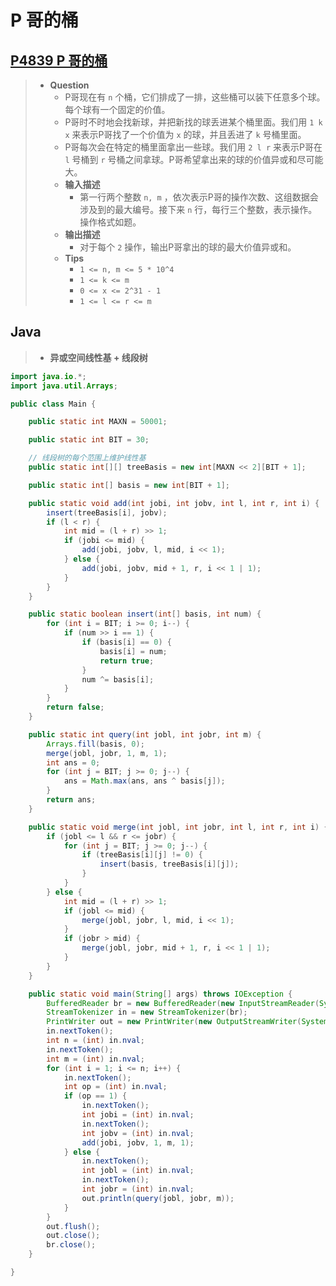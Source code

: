 # P 哥的桶

## [P4839 P 哥的桶](https://www.luogu.com.cn/problem/P4839)

> - **Question**
>   - P哥现在有 `n` 个桶，它们排成了一排，这些桶可以装下任意多个球。每个球有一个固定的价值。
>   - P哥时不时地会找新球，并把新找的球丢进某个桶里面。我们用 `1 k x` 来表示P哥找了一个价值为 `x` 的球，并且丢进了 `k` 号桶里面。
>   - P哥每次会在特定的桶里面拿出一些球。我们用 `2 l r` 来表示P哥在 `l` 号桶到 `r` 号桶之间拿球。P哥希望拿出来的球的价值异或和尽可能大。
>   - **输入描述**
>     - 第一行两个整数 `n, m` ，依次表示P哥的操作次数、这组数据会涉及到的最大编号。接下来 `n` 行，每行三个整数，表示操作。操作格式如题。
>   - **输出描述**
>     - 对于每个 `2` 操作，输出P哥拿出的球的最大价值异或和。
>   - **Tips**
>     - `1 <= n, m <= 5 * 10^4`
>     - `1 <= k <= m`
>     - `0 <= x <= 2^31 - 1`
>     - `1 <= l <= r <= m`

## Java

> - **异或空间线性基 + 线段树**

```java
import java.io.*;
import java.util.Arrays;

public class Main {

    public static int MAXN = 50001;

    public static int BIT = 30;

    // 线段树的每个范围上维护线性基
    public static int[][] treeBasis = new int[MAXN << 2][BIT + 1];

    public static int[] basis = new int[BIT + 1];

    public static void add(int jobi, int jobv, int l, int r, int i) {
        insert(treeBasis[i], jobv);
        if (l < r) {
            int mid = (l + r) >> 1;
            if (jobi <= mid) {
                add(jobi, jobv, l, mid, i << 1);
            } else {
                add(jobi, jobv, mid + 1, r, i << 1 | 1);
            }
        }
    }

    public static boolean insert(int[] basis, int num) {
        for (int i = BIT; i >= 0; i--) {
            if (num >> i == 1) {
                if (basis[i] == 0) {
                    basis[i] = num;
                    return true;
                }
                num ^= basis[i];
            }
        }
        return false;
    }

    public static int query(int jobl, int jobr, int m) {
        Arrays.fill(basis, 0);
        merge(jobl, jobr, 1, m, 1);
        int ans = 0;
        for (int j = BIT; j >= 0; j--) {
            ans = Math.max(ans, ans ^ basis[j]);
        }
        return ans;
    }

    public static void merge(int jobl, int jobr, int l, int r, int i) {
        if (jobl <= l && r <= jobr) {
            for (int j = BIT; j >= 0; j--) {
                if (treeBasis[i][j] != 0) {
                    insert(basis, treeBasis[i][j]);
                }
            }
        } else {
            int mid = (l + r) >> 1;
            if (jobl <= mid) {
                merge(jobl, jobr, l, mid, i << 1);
            }
            if (jobr > mid) {
                merge(jobl, jobr, mid + 1, r, i << 1 | 1);
            }
        }
    }

    public static void main(String[] args) throws IOException {
        BufferedReader br = new BufferedReader(new InputStreamReader(System.in));
        StreamTokenizer in = new StreamTokenizer(br);
        PrintWriter out = new PrintWriter(new OutputStreamWriter(System.out));
        in.nextToken();
        int n = (int) in.nval;
        in.nextToken();
        int m = (int) in.nval;
        for (int i = 1; i <= n; i++) {
            in.nextToken();
            int op = (int) in.nval;
            if (op == 1) {
                in.nextToken();
                int jobi = (int) in.nval;
                in.nextToken();
                int jobv = (int) in.nval;
                add(jobi, jobv, 1, m, 1);
            } else {
                in.nextToken();
                int jobl = (int) in.nval;
                in.nextToken();
                int jobr = (int) in.nval;
                out.println(query(jobl, jobr, m));
            }
        }
        out.flush();
        out.close();
        br.close();
    }

}
```
